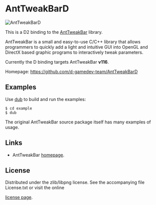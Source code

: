 # AntTweakBarD

![AntTweakBarD](https://raw.github.com/d-gamedev-team/AntTweakBarD/master/screenshots/tweak.png)

This is a D2 binding to the [AntTweakBar](http://anttweakbar.sourceforge.net) library.

AntTweakBar is a small and easy-to-use C/C++ library that allows programmers
to quickly add a light and intuitive GUI into OpenGL and DirectX based
graphic programs to interactively tweak parameters.

Currently the D binding targets AntTweakBar **v116**.

Homepage: https://github.com/d-gamedev-team/AntTweakBarD

## Examples

Use [dub] to build and run the examples:

```
$ cd example
$ dub
```

The original AntTweakBar source package itself has many examples of usage.

## Links

- AntTweakBar [homepage](http://anttweakbar.sourceforge.net).

## License

Distributed under the zlib/libpng license.
See the accompanying file License.txt or visit the online

[dub]: http://code.dlang.org/
[license page](http://anttweakbar.sourceforge.net/doc/tools:anttweakbar:license).

